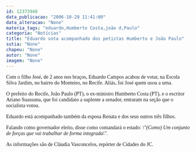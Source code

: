 ```yaml
---
id: 12373948
data_publicacao: "2006-10-29 11:41:00"
data_alteracao: "None"
materia_tags: "eduardo,Humberto Costa,joão d,Paulo"
categoria: "Notícias"
title: "Eduardo vota acompanhado dos petistas Humberto e João Paulo"
sutia: "None"
chapeu: "None"
autor: "None"
imagem: "None"
---
```

<p><P><FONT face=Verdana>Com o filho José, de 2 anos nos braços, Eduardo Campos acabou de&nbsp;votar,&nbsp;na Escola Silva Jardim, no bairro do Monteiro, no Recife. Aliás, foi José quem usou a urna.</FONT></P></p>
<p><P><FONT face=Verdana>O prefeito do Recife, João Paulo (PT), o ex-ministro Humberto Costa (PT), e o escritor Ariano Suassuna, que foi candidato a suplente a senador, entraram na seção que o socialista votou. </FONT></P></p>
<p><P><FONT face=Verdana>Eduardo&nbsp;está acompanhado também da esposa Renata e dos seus outros três filhos.</FONT></P></p>
<p><P><FONT face=Verdana>Falando como governador eleito, disse como comandará o estado: </FONT><FONT face=Verdana><EM>\"(Como) Um conjunto de forças que vai trabalhar de forma integrada\".</EM></FONT></P></p>
<p><P><FONT face=Verdana>As informações são de Cláudia Vasconcelos, repórter de Cidades do JC.</FONT></P> </p>
